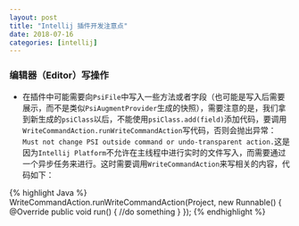 ```yaml
---
layout: post
title: "Intellij 插件开发注意点"
date: 2018-07-16
categories: [intellij]
---
```


### 编辑器（Editor）写操作

- 在插件中可能需要向`PsiFile`中写入一些方法或者字段（也可能是写入后需要展示，而不是类似`PsiAugmentProvider`生成的快照），需要注意的是，我们拿到新生成的`psiClass`以后，不能使用`psiClass.add(field)`添加代码，要调用`WriteCommandAction.runWriteCommandAction`写代码，否则会抛出异常：`Must not change PSI outside command or undo-transparent action.`这是因为`Intellij Platform`不允许在主线程中进行实时的文件写入，而需要通过一个异步任务来进行。这时需要调用`WriteCommandAction`来写相关的内容，代码如下：

{% highlight Java %}
WriteCommandAction.runWriteCommandAction(Project, new Runnable() {
      @Override
      public void run() {
        //do something
      }
});
{% endhighlight %}
